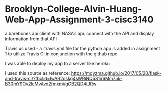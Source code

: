 # Brooklyn-College-Alvin-Huang-Web-App-Assignment-3-cisc3140
a barebones api client with NASA’s api. connect with the API and display information from that API

Travis us used - a .travis.yml file for the python app is added in assignment 1 to utilize Travis CI in conjunction with the github repo

I was able to deploy my app to a server like heroku

I used this source as reference:
https://mdyzma.github.io/2017/05/20/flask-and-travis-ci/?fbclid=IwAR2oskg4sWRiNQ5S1ir6Mm75k-B30mY9Ov2lcMvAvd2fmxmVgGB2QD4tJRw

